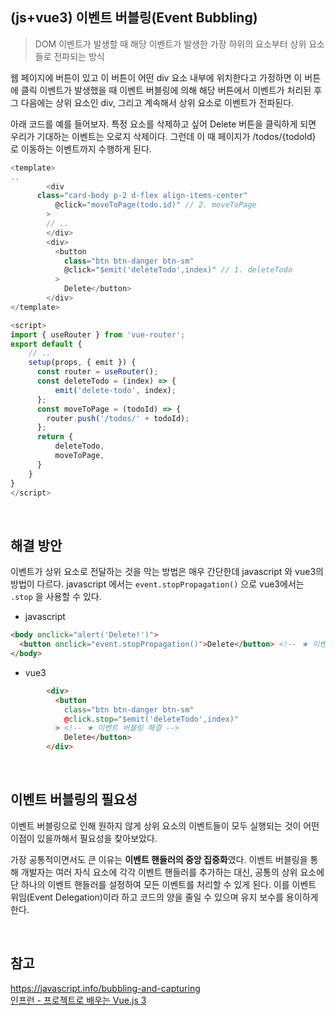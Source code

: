 ## (js+vue3) 이벤트 버블링(Event Bubbling)
> DOM 이벤트가 발생할 때 해당 이벤트가 발생한 가장 하위의 요소부터 상위 요소들로 전파되는 방식

웹 페이지에 버튼이 있고 이 버튼이 어떤 div 요소 내부에 위치한다고 가정하면 이 버튼에 클릭 이벤트가 발생했을 때 이벤트 버블링에 의해 해당 버튼에서 이벤트가 처리된 후 그 다음에는 상위 요소인 div, 그리고 계속해서 상위 요소로 이벤트가 전파된다.

아래 코드를 예를 들어보자. 
특정 요소를 삭제하고 싶어 Delete 버튼을 클릭하게 되면 우리가 기대하는 이벤트는 오로지 삭제이다. 그런데 이 때 페이지가 /todos/{todoId} 로 이동하는 이벤트까지 수행하게 된다. 

```javascript
<template>
..
      	<div
	  class="card-body p-2 d-flex align-items-center"
          @click="moveToPage(todo.id)" // 2. moveToPage
      	>
        // ..
        </div>
        <div>
          <button
            class="btn btn-danger btn-sm"
            @click="$emit('deleteTodo',index)" // 1. deleteTodo
          >
            Delete</button>
        </div>
</template>

<script>
import { useRouter } from 'vue-router';
export default {
    // ..
    setup(props, { emit }) {
      const router = useRouter();
      const deleteTodo = (index) => {
          emit('delete-todo', index);
      };
      const moveToPage = (todoId) => {
        router.push('/todos/' + todoId);
      };
      return {
          deleteTodo,
          moveToPage,
      }
    }
}
</script>
```
<br>

## 해결 방안 
이벤트가 상위 요소로 전달하는 것을 막는 방법은 매우 간단한데 javascript 와 vue3의 방법이 다르다. javascript 에서는 ```event.stopPropagation()``` 으로 vue3에서는  ```.stop``` 을 사용할 수 있다.
- javascript
```html
<body onclick="alert('Delete!')">
  <button onclick="event.stopPropagation()">Delete</button> <!-- ★ 이벤트 버블링 해결 -->
</body>
```
- vue3
```html
        <div>
          <button
            class="btn btn-danger btn-sm"
            @click.stop="$emit('deleteTodo',index)"
          > <!-- ★ 이벤트 버블링 해결 -->
            Delete</button>
        </div>
```

<br>

## 이벤트 버블링의 필요성
이벤트 버블링으로 인해 원하지 않게 상위 요소의 이벤트들이 모두 실행되는 것이 어떤 이점이 있을까해서 필요성을 찾아보았다.

가장 공통적이면서도 큰 이유는 <b>이벤트 핸들러의 중앙 집중화</b>였다.
이벤트 버블링을 통해 개발자는 여러 자식 요소에 각각 이벤트 핸들러를 추가하는 대신, 공통의 상위 요소에 단 하나의 이벤트 핸들러를 설정하여 모든 이벤트를 처리할 수 있게 된다. 이를 이벤트 위임(Event Delegation)이라 하고 코드의 양을 줄일 수 있으며 유지 보수를 용이하게 한다.

<br>

## 참고
https://javascript.info/bubbling-and-capturing <br />
[인프런 - 프로젝트로 배우는 Vue.js 3](https://inf.run/XZ5f) 
